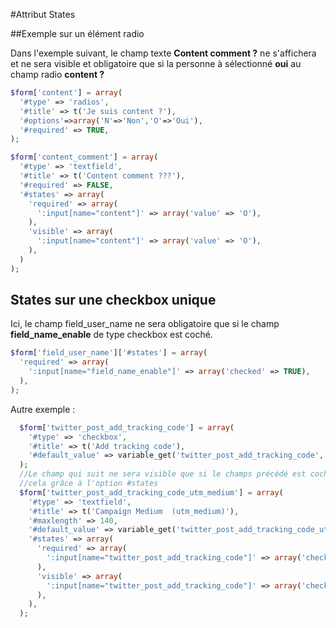 #Attribut States

##Exemple sur un élément radio

Dans l'exemple suivant, le champ texte **Content comment ?** ne s'affichera et ne sera visible et obligatoire que si la personne à sélectionné **oui** au champ radio **content ?** 

```php
$form['content'] = array(
  '#type' => 'radios',
  '#title' => t('Je suis content ?'),
  '#options'=>array('N'=>'Non','O'=>'Oui'),
  '#required' => TRUE,
);

$form['content_comment'] = array(
  '#type' => 'textfield',
  '#title' => t('Content comment ???'),
  '#required' => FALSE,
  '#states' => array(
    'required' => array(
      ':input[name="content"]' => array('value' => 'O'),
    ),
    'visible' => array(
      ':input[name="content"]' => array('value' => 'O'),
    ),
  )
);
```


## States sur une checkbox unique

Ici, le champ field_user_name ne sera obligatoire que si le champ **field_name_enable** de type checkbox  est coché.

```php
$form['field_user_name']['#states'] = array(
  'required' => array(
    ':input[name="field_name_enable"]' => array('checked' => TRUE),
  ),
);
```

Autre exemple :

```php
  $form['twitter_post_add_tracking_code'] = array(
    '#type' => 'checkbox',
    '#title' => t('Add tracking code'),
    '#default_value' => variable_get('twitter_post_add_tracking_code', 0),
  );
  //Le champ qui suit ne sera visible que si le champs précédé est coché
  //cela grâce à l'option #states
  $form['twitter_post_add_tracking_code_utm_medium'] = array(
    '#type' => 'textfield',
    '#title' => t('Campaign Medium  (utm_medium)'),
    '#maxlength' => 140,
    '#default_value' => variable_get('twitter_post_add_tracking_code_utm_medium', ''),
    '#states' => array(
      'required' => array(
        ':input[name="twitter_post_add_tracking_code"]' => array('checked'=>true)
      ),
      'visible' => array(
        ':input[name="twitter_post_add_tracking_code"]' => array('checked'=>true)
      ),
    ),
  );
```
